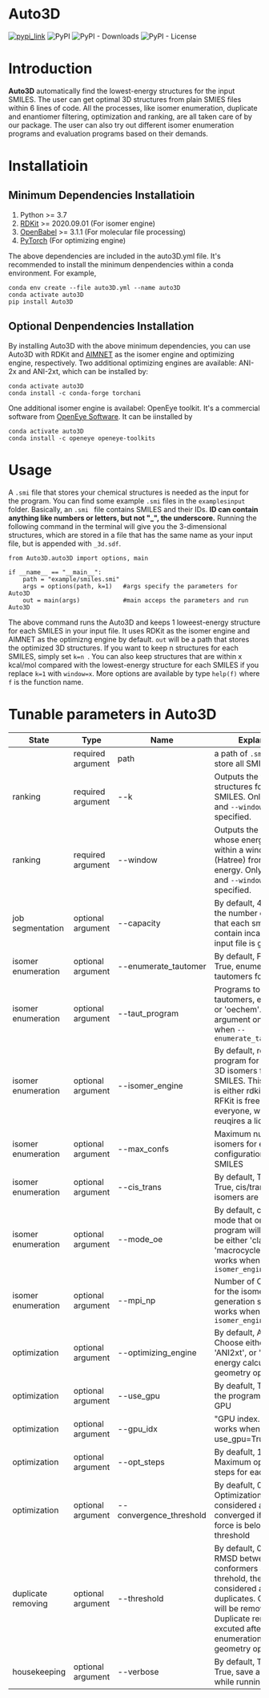 # **Auto3D**
<a href="https://pypi.org/project/Auto3D/" target="_blank"><img src="https://img.shields.io/badge/pypi-url-informational" alt="pypi_link"></a>
![PyPI](https://img.shields.io/pypi/v/Auto3D)
![PyPI - Downloads](https://img.shields.io/pypi/dm/Auto3D)
![PyPI - License](https://img.shields.io/pypi/l/Auto3D)

# Introduction
**Auto3D** automatically find the lowest-energy structures for the input SMILES. The user can get optimal 3D structures from plain SMIES files within 6 lines of code. All the processes, like isomer enumeration, duplicate and enantiomer filtering, optimization and ranking, are all taken care of by our package. The user can also try out different isomer enumeration programs and evaluation programs based on their demands.


# Installatioin

## Minimum Dependencies Installatioin
1. Python >= 3.7
2. [RDKit](https://www.rdkit.org/docs/Install.html) >= 2020.09.01 (For isomer engine)
3. [OpenBabel](https://open-babel.readthedocs.io/en/latest/index.html) >= 3.1.1 (For molecular file processing)
4. [PyTorch](https://pytorch.org/get-started/locally/) (For optimizing engine)

The above dependencies are included in the auto3D.yml file. It's recommended to install the minimum denpendencies within a conda environment. For example,
```{bash}
conda env create --file auto3D.yml --name auto3D
conda activate auto3D
pip install Auto3D
```
## Optional Denpendencies Installation
By installing Auto3D with the above minimum dependencies, you can use Auto3D with RDKit and [AIMNET](https://github.com/aiqm/aimnet) as the isomer engine and optimizing engine, respectively.
Two additional optimizing engines are available: ANI-2x and ANI-2xt, which can be installed by:
```{bash}
conda activate auto3D
conda install -c conda-forge torchani
```
One additional isomer engine is availabel: OpenEye toolkit. It's a commercial software from [OpenEye Software](https://www.eyesopen.com/omega). It can be iinstalled by
```{bash}
conda activate auto3D
conda install -c openeye openeye-toolkits
```

# Usage
A `.smi` file that stores your chemical structures is needed as the input for the program. You can find some example `.smi` files in the `examplesinput` folder. Basically, an `.smi ` file contains SMILES and their IDs.  **ID can contain anything like numbers or letters, but not "_", the underscore.**
Running the following command in the terminal will give you the 3-dimensional structures, which are stored in a file that has the same name as your input file, but is appended with `_3d.sdf`.
```{python}
from Auto3D.auto3D import options, main

if __name__ == "__main__":
    path = "example/smiles.smi"
    args = options(path, k=1)   #args specify the parameters for Auto3D 
    out = main(args)            #main acceps the parameters and run Auto3D
```
The above command runs the Auto3D and keeps 1 loweest-energy structure for each SMILES in your input file. It uses RDKit as the isomer engine and AIMNET as the optimizng engine by default. `out` will be a path that stores the optimized 3D structures. If you want to keep n structures for each SMILES, simply set `k=n `. You can also keep structures that are within x kcal/mol compared with the lowest-energy structure for each SMILES if you replace `k=1` with `window=x`. More options are available by type `help(f)` where `f` is the function name.


# Tunable parameters in Auto3D

|State|Type|Name|Explanation|
|---|---|---|---|
|       |required argument|path   |a path of `.smi` file to store all SMILES and IDs|
|ranking|required argument|--k    |Outputs the top-k structures for each SMILES. Only one of `--k` and `--window` need to be specified. |
|ranking|required argument|--window|Outputs the structures whose energies are within a window (Hatree) from the lowest energy. Only one of `--k` and `--window` need to be specified. |
|job segmentation|optional argument|--capacity|By default, 42. This is the number of SMILES that each small job will contain incase a large input file is given.|
|isomer enumeration|optional argument|--enumerate_tautomer|By default, False. When True, enumerate tautomers for the input|
|isomer enumeration|optional argument|--taut_program|Programs to enumerate tautomers, either 'rdkit' or 'oechem'. This argument only works when `--enumerate_tautomer=True`|
|isomer enumeration|optional argument|--isomer_engine|By default, rdkit. The program for generating 3D isomers for each SMILES. This parameter is either rdkit or omega. RFKit is free for everyone, while Omega reuqires a license.))|
|isomer enumeration|optional argument|--max_confs|Maximum number of isomers for each configuration of the SMILES|
|isomer enumeration|optional argument|--cis_trans|By default, True. When True, cis/trans and r/s isomers are enumerated|
|isomer enumeration|optional argument|--mode_oe|By default, classic. "The mode that omega program will take. It can be either 'classic' or 'macrocycle'. Only works when `--isomer_engine=omega`|
|isomer enumeration|optional argument|--mpi_np|Number of CPU cores for the isomer generation step. Only works when `--isomer_engine=omega`|
|optimization|optional argument|--optimizing_engine|By default, AIMNET. Choose either 'ANI2x', 'ANI2xt', or 'AIMNET' for energy calculation and geometry optimization.|
|optimization|optional argument|--use_gpu|By deafult, True. If True, the program will use GPU|
|optimization|optional argument|--gpu_idx|"GPU index. It only works when --use_gpu=True|
|optimization|optional argument|--opt_steps|By deafult, 10000. Maximum optimization steps for each structure|
|optimization|optional argument|--convergence_threshold|By deafult, 0.003. Optimization is considered as converged if maximum force is below this threshold|
|duplicate removing|optional argument|--threshold|By default, 0.3. If the RMSD between two conformers are within threhold, they are considered as duplicates. One of them will be removed. Duplicate removing are excuted after conformer enumeration and geometry optimization|
|  housekeeping     |optional argument| --verbose |By default, True. When True, save all meta data while running|

